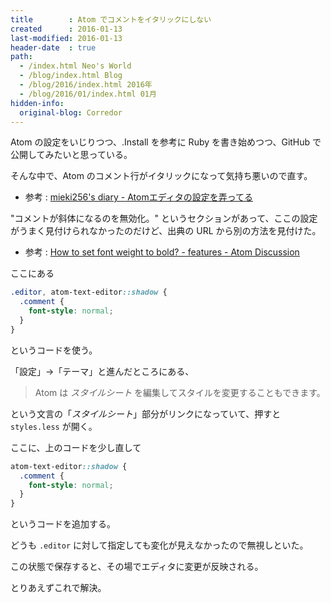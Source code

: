 ```yaml
---
title        : Atom でコメントをイタリックにしない
created      : 2016-01-13
last-modified: 2016-01-13
header-date  : true
path:
  - /index.html Neo's World
  - /blog/index.html Blog
  - /blog/2016/index.html 2016年
  - /blog/2016/01/index.html 01月
hidden-info:
  original-blog: Corredor
---
```


Atom の設定をいじりつつ、.Install を参考に Ruby を書き始めつつ、GitHub で公開してみたいと思っている。

そんな中で、Atom のコメント行がイタリックになって気持ち悪いので直す。

- 参考 : [mieki256's diary - Atomエディタの設定を弄ってる](http://blawat2015.no-ip.com/~mieki256/diary/201412042.html)

"コメントが斜体になるのを無効化。" というセクションがあって、ここの設定がうまく見付けられなかったのだけど、出典の URL から別の方法を見付けた。

- 参考 : [How to set font weight to bold? - features - Atom Discussion](https://discuss.atom.io/t/how-to-set-font-weight-to-bold/10256/10)

ここにある

```css
.editor, atom-text-editor::shadow {
  .comment {
    font-style: normal;
  }
}
```

というコードを使う。

「設定」→「テーマ」と進んだところにある、

> Atom は *スタイルシート* を編集してスタイルを変更することもできます。

という文言の「*スタイルシート*」部分がリンクになっていて、押すと `styles.less` が開く。

ここに、上のコードを少し直して

```css
atom-text-editor::shadow {
  .comment {
    font-style: normal;
  }
}
```

というコードを追加する。

どうも `.editor` に対して指定しても変化が見えなかったので無視しといた。

この状態で保存すると、その場でエディタに変更が反映される。

とりあえずこれで解決。
